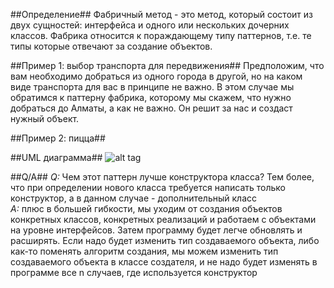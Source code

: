 ##Определение##
Фабричный метод - это метод, который состоит из двух сущностей: интерфейса и одного или нескольких дочерних классов. Фабрика относится к пораждающему типу паттернов, т.е. те типы которые отвечают за создание объектов. 

##Пример 1: выбор транспорта для передвижения##
Предположим, что вам необходимо добраться из одного города в другой, но на каком виде транспорта для вас в принципе не важно. В этом случае мы обратимся к паттерну фабрика, которому мы скажем, что нужно добраться до Алматы, а как не важно. Он решит за нас и создаст нужный объект.

##Пример 2: пицца##

##UML диаграмма##
![alt tag](https://github.com/tmdautov/design-patterns/blob/master/factory/uml.png)



##Q/A##
*Q:* Чем этот паттерн лучше конструктора класса? Тем более, что при определении нового класса требуется написать только конструктор, а в данном случае - дополнительный класс
<br />
*A:* плюс в большей гибкости, мы уходим от создания объектов конкретных классов, конкретных реализаций и работаем с объектами на уровне интерфейсов. Затем программу будет легче обновлять и расширять. Если надо будет изменить тип создаваемого объекта, либо как-то поменять алгоритм создания, мы можем изменить тип создаваемого объекта в классе создателя, и не надо будет изменять в программе все n случаев, где используется конструктор

